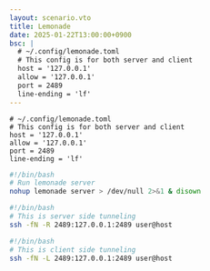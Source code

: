 ```yaml
---
layout: scenario.vto
title: Lemonade
date: 2025-01-22T13:00:00+0900
bsc: |
  # ~/.config/lemonade.toml
  # This config is for both server and client
  host = '127.0.0.1'
  allow = '127.0.0.1'
  port = 2489
  line-ending = 'lf'
---
```


```toml{label=~/.config/lemonade.toml}
# ~/.config/lemonade.toml
# This config is for both server and client
host = '127.0.0.1'
allow = '127.0.0.1'
port = 2489
line-ending = 'lf'
```

```bash
#!/bin/bash
# Run lemonade server
nohup lemonade server > /dev/null 2>&1 & disown
```

```bash
#!/bin/bash
# This is server side tunneling
ssh -fN -R 2489:127.0.0.1:2489 user@host
```

```bash
#!/bin/bash
# This is client side tunneling
ssh -fN -L 2489:127.0.0.1:2489 user@host
```

